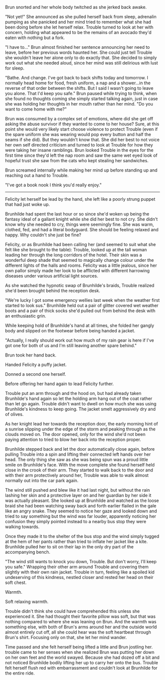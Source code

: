 Brun snorted and her whole body twitched as she jerked back awake.

"Not yet!" She announced as she pulled herself back from sleep, adrenalin pumping as she panicked and her mind tried to remember what she had been doing before she let herself relax. Trouble turned to look at her with concern, holding what appeared to be the remains of an avocado they'd eaten with nothing but a fork.

"I have to..." Brun almost finished her sentence announcing her need to leave, before her previous words haunted her. She could just tell Trouble she wouldn't leave her alone only to do exactly that. She decided to simply work out what she needed aloud, since her mind was still delirious with lust for sleep.

"Bathe. And change. I've got back to back shifts today and tomorrow. I normally head home for food, fresh uniform, a nap and a shower...in the reverse of that order between the shifts. But I said I wasn't going to leave you alone. That I'd keep you safe." Brun paused while trying to think, when she found no thoughts coming she simply started talking again, just in case she was holding her thoughts in her mouth rather than her mind. "Do you want to come home with me?"

Brun was consumed by a complex set of emotions, where did she get off asking the abuse survivor if they wanted to come to her house? Sure, at this point she would very likely start choose violence to protect Trouble (even if the spare uniform she was wearing would pop every button and half the seams if she did). But they wouldn't know that. She did her best to not voice her own self directed criticism and turned to look at Trouble for how they were taking her insane ramblings. Brun looked Trouble in the eyes for the first time since they'd left the nap room and saw the same wet eyed look of hopeful trust she saw from the cats who kept stealing her sandwiches.

Brun screamed internally while making her mind up before standing up and reaching out a hand to Trouble.

"I've got a book nook I think you'd really enjoy." 

***

Felicity let herself be lead by the hand, she left like a poorly strung puppet that had just woke up.

Brunhilde had spent the last hour or so since she'd woken up being the fantasy ideal of a gallant knight while she did her best to not cry. She didn't know why she needed to cry, things were seemingly fine. She was warm, clothed, fed, and had a literal bodyguard. She should be feeling relaxed and happy. Why couldn't she just be fine?

Felicity, or as Brunhilde had been calling her (and seemed to suit what she felt like she brought to the table): Trouble, looked up at the tall woman leading her through the long corridors of the hotel. Their skin was a wonderful deep shade that seemed to magically change colour under the different lights of the halls and rooms. Felicity was a little jealous, since her own pallor simply made her look to be afflicted with different harrowing diseases under various artificial light sources.

As she watched the hypnotic swap of Brunhilde's braids, Trouble realized she'd been brought behind the reception desk.

"We're lucky I got some emergency wellies last week when the weather first started to look sus." Brunhilde held out a pair of glitter covered wet weather boots and a pair of thick socks she'd pulled out from behind the desk with an enthusiastic grin.

While keeping hold of Brunhilde's hand at all times, she folded her gangly body and slipped on the footwear before being handed a jacket.

"Actually, I really should work out how much of my rain gear is here if I've got one for both of us and I'm still leaving another spare behind."

Brun took her hand back.

Handed Felicity a puffy jacket.

Donned a second one herself.

Before offering her hand again to lead Felicity further.

Trouble put an arm through and the hood on, but had already taken Brunhilde's hand again so let the holding arm hang out of the coat rather than let go again. Trouble didn't want to dwell on how much she was using Brunhilde's kindness to keep going. The jacket smelt aggressively dry and of olives. 

As her knight lead her towards the reception door, the early morning hint of a sunrise slipping under the edge of the storm and peaking through as the clouds moved on. The door opened, only for the wind she'd not been paying attention to tried to blow her back into the reception proper.

Brunhilde stepped back and let the door automatically close again, before pulling Trouble into a spin and lifting their connected left hands over her head. The only thing she saw as she was being spun was a proud little smile on Brunhilde's face. With the move complete she found herself held close in the crook of their arm. They started to walk back to the door and with their arm protectively around her, Trouble was able to walk almost normally out into the car park again.

The wind still pushed and blew like it had last night, but without the rain lashing her skin and a protective layer on and her guardian by her side it was actually pleasant. She looked up at Brunhilde and watched as the loose braid she had been watching sway back and forth earlier flailed in the gale like an angry snake. They seemed to notice her gaze and looked down and tried to say something but the wind was far louder, apparently noticing her confusion they simply pointed instead to a nearby bus stop they were walking towards.

Once they made it to the shelter of the bus stop and the wind simply tugged at the hem of her pants rather than tried to inflate her jacket like a kite. Brunhilde pulled her to sit on their lap in the only dry part of the accompanying bench.

"The wind still wants to knock you down, Trouble. But don't worry, I'll keep you safe." Wrapping their other arm around Trouble and covering them slightly with their own rain jacket. Trouble in turn, feeling like a spoiled kid undeserving of this kindness, nestled closer and rested her head on their soft chest.

Warmth.

Soft relaxing warmth.

Trouble didn't think she could have comprehended this unless she experienced it. She had thought their favorite pillow was soft, but that was nothing compared to where she was leaning on Brun. And the warmth was something else, with both of Brun's arms around her and the outside world almost entirely cut off, all she could hear was the soft heartbeat through Brun's shirt. Focusing only on that, she let her mind wander.

Time passed and she felt herself being lifted a little and Brun jostling her. trouble came to her senses when she realized Brun was putting her down on her own feet and the world swayed. Because she had dozed off a bit and not noticed Brunhilde bodily lifting her up to carry her onto the bus. Trouble felt herself flush red with embarrassment and couldn't look at Brunhilde for the entire ride.

